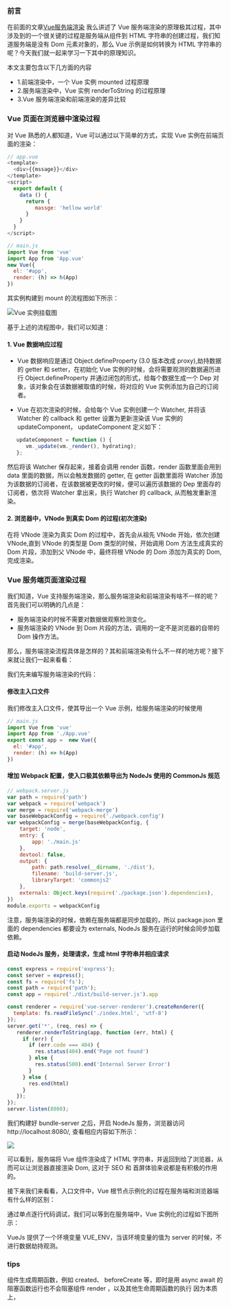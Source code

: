 ### 前言
在前面的文章[Vue服务端渲染](../Vue服务端渲染/README.md) 我么讲述了 Vue 服务端渲染的原理极其过程，其中涉及到的一个很关键的过程是服务端从组件到 HTML 字符串的创建过程，我们知道服务端是没有 Dom 元素对象的，那么 Vue 示例是如何转换为 HTML 字符串的呢？今天我们就一起来学习一下其中的原理知识。

本文主要包含以下几方面的内容
- 1.前端渲染中，一个 Vue 实例 mounted 过程原理
- 2.服务端渲染中，Vue 实例 renderToString 的过程原理
- 3.Vue 服务端渲染和前端渲染的差异比较


### Vue 页面在浏览器中渲染过程
对 Vue 熟悉的人都知道，Vue 可以通过以下简单的方式，实现 Vue 实例在前端页面的渲染：
```javascript
// app.vue
<template>
  <div>{{mssage}}</div>
</template>
<script>
  export default {
    data () {
      return {
         massge: 'hellow world' 
      }
    }
  }
</script>

// main.js
import Vue from 'vue'
import App from 'App.vue'
new Vue({
  el: '#app',
  render: (h) => h(App) 
})
```

其实例构建到 mount 的流程图如下所示：  
  
![Vue 实例挂载图](./images/mount.png)  


基于上述的流程图中，我们可以知道：

#### 1. Vue 数据响应过程
- Vue 数据响应是通过 Object.defineProperty (3.0 版本改成 proxy),劫持数据的 getter 和 setter，在初始化 Vue 实例的时候，会将需要观测的数据遍历进行 Object.defineProperty 并通过闭包的形式，给每个数据生成一个 Dep 对象，该对象会在该数据被取值的时候，将对应的 Vue 实例添加为自己的订阅者。


- Vue 在初次渲染的时候，会给每个 Vue 实例创建一个 Watcher, 并将该 Watcher 的 callback 和 getter 设置为更新渲染该 Vue 实例的 updateComponent， updateComponent 定义如下：
```javascript
   updateComponent = function () {
      vm._update(vm._render(), hydrating);
   };
```
然后将该 Watcher 保存起来，接着会调用 render 函数，render 函数里面会用到 data 里面的数据，所以会触发数据的 getter, 在 getter 函数里面将 Watcher 添加为该数据的订阅者，在该数据被更改的时候，便可以遍历该数据的 Dep 里面存的订阅者，依次将 Watcher 拿出来，执行 Watcher 的 callback, 从而触发重新渲染。


#### 2. 浏览器中，VNode 到真实 Dom 的过程(初次渲染)
在将 VNode 渲染为真实 Dom 的过程中，首先会从祖先 VNode 开始，依次创建 VNode,直到 VNode 的类型是 Dom 类型的时候，开始调用 Dom 方法生成真实的 Dom 片段，添加到父 VNode 中，最终将根 VNode 的 Dom 添加为真实的 Dom, 完成渲染。


### Vue 服务端页面渲染过程
我们知道，Vue 支持服务端渲染，那么服务端渲染和前端渲染有啥不一样的呢？首先我们可以明确的几点是：

- 服务端渲染的时候不需要对数据做观察检测变化。
- 服务端渲染的 VNode 到 Dom 片段的方法，调用的一定不是浏览器的自带的 Dom 操作方法。

那么，服务端渲染流程具体是怎样的？其和前端渲染有什么不一样的地方呢？接下来就让我们一起来看看：


我们先来编写服务端渲染的代码：


#### 修改主入口文件
我们修改主入口文件，使其导出一个 Vue 示例，给服务端渲染的时候使用
```javascript
// main.js
import Vue from 'vue'
import App from './App.vue'
export const app =  new Vue({
  el: '#app',
  render: (h) => h(App) 
})
```


#### 增加 Webpack 配置，使入口极其依赖导出为 NodeJs 使用的 CommonJs 规范

```javascript
// webpack.server.js
var path = require('path')
var webpack = require('webpack')
var merge = require('webpack-merge')
var baseWebpackConfig = require('./webpack.config')
var webpackConfig = merge(baseWebpackConfig, {
    target: 'node',
    entry: {
        app: './main.js'
    },
    devtool: false,
    output: {
        path: path.resolve(__dirname, './dist'),
        filename: 'build-server.js',
        libraryTarget: 'commonjs2'
    },
    externals: Object.keys(require('./package.json').dependencies),
})
module.exports = webpackConfig
```
注意，服务端渲染的时候，依赖在服务端都是同步加载的，所以 package.json 里面的 dependencies 都要设为 externals, NodeJs 服务在运行的时候会同步加载依赖。

#### 启动 NodeJs 服务，处理请求，生成 html 字符串并相应请求

```javascript
const express = require('express');
const server = express();
const fs = require('fs');
const path = require('path');
const app = require('./dist/build-server.js').app

const renderer = require('vue-server-renderer').createRenderer({
  template: fs.readFileSync('./index.html', 'utf-8')
});
server.get('*', (req, res) => { 
   renderer.renderToString(app, function (err, html) {
     if (err) {
       if (err.code === 404) {
         res.status(404).end('Page not found')
       } else {
         res.status(500).end('Internal Server Error')
       }
     } else {
       res.end(html)
     }
   });         
}); 
server.listen(8080);
```
我们构建好 bundle-server 之后，开启 NodeJs 服务，浏览器访问 http://localhost:8080/, 查看相应内容如下所示：

![](./images/server.png)  


可以看到，服务端将 Vue 组件渲染成了 HTML 字符串，并返回到给了浏览器，从而可以让浏览器直接渲染 Dom, 这对于 SEO 和 首屏体验来说都是有积极的作用的。


接下来我们来看看，入口文件中，Vue 根节点示例化的过程在服务端和浏览器端有什么样的区别：

通过单点逐行代码调试，我们可以等到在服务端中，Vue 实例化的过程如下图所示：




VueJs 提供了一个环境变量 VUE_ENV，当该环境变量的值为 server 的时候，不进行数据劫持观测。 












### tips
组件生成周期函数，例如 created、 beforeCreate 等，即时是用 async await 的阻塞函数运行也不会阻塞组件 render ，以及其他生命周期函数的执行
因为本质上，
